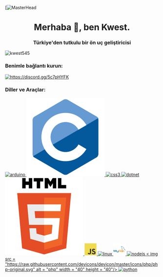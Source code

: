 
 [![MasterHead](https://www.google.com/url?sa=i&url=https%3A%2F%2Fwww.savoye.com%2Fus%2Fressource%2Fkwest-warehouse-execution-system%2F&psig=AOvVaw2UNB8_5K_ka5xpIui6WXjN&ust=1698957744644000&source=images&cd=vfe&opi=89978449&ved=0CBEQjRxqFwoTCLjs5_jUo4IDFQAAAAAdAAAAABAa)
<h1 align="center">Merhaba 👋, ben Kwest.</h1>
<h3 align="center">Türkiye'den tutkulu bir ön uç geliştiricisi</h3>

<p align="left"> <img src= "https://komarev.com/ghpvc/?username=kwest545&label=Profile%20views&color=0e75b6&style=flat" alt="kwest545" /> </p>

<h3 align="left">Benimle bağlantı kurun:</h3 >
<p align = "left">
<a href = "https://discord.gg/https://discord.gg/5c7pHYFK" target = "blank"><img align = "center" src = "https: //raw.githubusercontent.com/rahuldkjain/github-profile-readme-generator/master/src/images/icons/Social/discord.svg" alt = "https://discord.gg/5c7pHYFK" height = "30" width="40" /></a>
</p>

<h3 align="left">Diller ve Araçlar:</h3>
<p align = "left"> <a href = "https://www.arduino.cc/" target = "_blank" rel = "noreferrer"> <img src = "https://cdn.worldvectorlogo.com/ logos/arduino-1.svg" alt = "arduino" width = "40" height = "40"/> </a> <a href = "https://www.cprogramming.com/" target = "_blank" rel = "noreferrer"> <img src = "https://raw.githubusercontent.com/devicons/devicon/master/icons/c/c-original.svg" alt = "c" genişlik = "40" yükseklik = " 40"/> </a> <a href = "https://www.w3schools.com/css/" target = "_blank" rel = "noreferrer"> <img src = "https://raw.githubusercontent. com/devicons/devicon/master/icons/css3/css3-original-wordmark.svg" alt = "css3" width = "40" height = "40"/> </a> <a href = "https:// dotnet.microsoft.com/" target = "_blank" rel = "noreferrer"> <img src = "https://raw.githubusercontent.com/devicons/devicon/master/icons/dot-net/dot-net-original -wordmark.svg" alt = "dotnet" width = "40" height = "40"/> </a> <a href = "https://www.w3.org/html/" target = "_blank" rel ="noreferrer"> <img src = "https://raw.githubusercontent.com/devicons/devicon/master/icons/html5/html5-original-wordmark.svg" alt = "html5" genişlik = "40" yükseklik= "40"/> </a> <a href = "https://developer.mozilla.org/en-US/docs/Web/JavaScript" target = "_blank" rel = "noreferrer"> <img src = " https://raw.githubusercontent.com/devicons/devicon/master/icons/javascript/javascript-original.svg" alt = "javascript" width = "40" height = "40"/> </a> <a href ="https://www.linux.org/" target = "_blank" rel = "noreferrer"> <img src = "https://raw.githubusercontent.com/devicons/devicon/master/icons/linux/linux -original.svg" alt = "linux" width = "40" height = "40"/> </a> <a href = "https://www.mysql.com/" target = "_blank" rel = " noreferrer"> <img src = "https://raw.githubusercontent.com/devicons/devicon/master/icons/mysql/mysql-original-wordmark.svg" alt = "mysql" width = "40" height = "40 "/> </a> <a href = "https://nodejs.org" target = "_blank" rel = "noreferrer"> <img src = "https://raw.githubusercontent.com/devicons/devicon/ ana/simgeler/nodejs/nodejs-orijinal-kelime işareti.svg" alt = "nodejs" width = "40" height = "40"/> </a> <a href = "https://www.php.net" target = "_blank" rel = "noreferrer"> < img src = "https://raw.githubusercontent.com/devicons/devicon/master/icons/php/php-original.svg" alt = "php" width = "40" height = "40"/> </a > <a href = "https://www.python.org" target = "_blank" rel = "noreferrer"> <img src = "https://raw.githubusercontent.com/devicons/devicon/master/icons/ python/python-original.svg" alt = "python" width = "40" height = "40"/> </a> </p>
